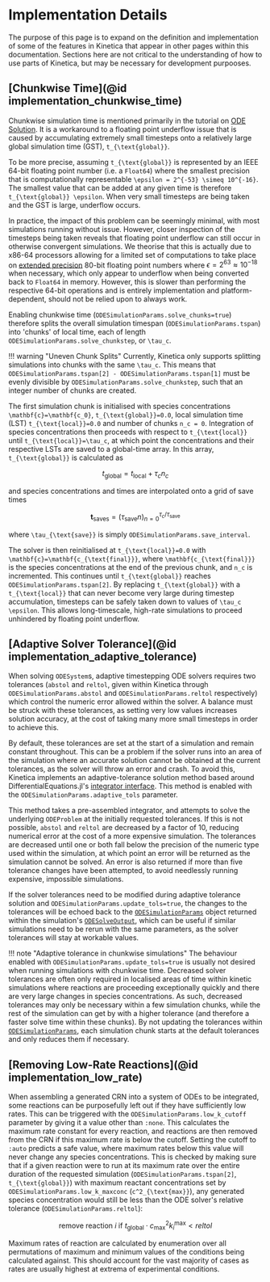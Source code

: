 # Implementation Details

The purpose of this page is to expand on the definition and implementation of some of the features in Kinetica that appear in other pages within this documentation. Sections here are not critical to the understanding of how to use parts of Kinetica, but may be necessary for development purpooses.

## [Chunkwise Time](@id implementation_chunkwise_time)

Chunkwise simulation time is mentioned primarily in the tutorial on [ODE Solution](@ref). It is a workaround to a floating point underflow issue that is caused by accumulating extremely small timesteps onto a relatively large global simulation time (GST), ``t_{\text{global}}``. 

To be more precise, assuming ``t_{\text{global}}`` is represented by an IEEE 64-bit floating point number (i.e. a `Float64`) where the smallest precision that is computationally representable ``\epsilon = 2^{-53} \simeq 10^{-16}``. The smallest value that can be added at any given time is therefore ``t_{\text{global}} \epsilon``. When very small timesteps are being taken and the GST is large, underflow occurs.

In practice, the impact of this problem can be seemingly minimal, with most simulations running without issue. However, closer inspection of the timesteps being taken reveals that floating point underflow can still occur in otherwise convergent simulations. We theorise that this is actually due to x86-64 processors allowing for a limited set of computations to take place on [extended precision](https://en.wikipedia.org/wiki/Extended_precision#x86_extended_precision_format) 80-bit floating point numbers where $\epsilon=2^{63}\approx10^{-18}$ when necessary, which only appear to underflow when being converted back to `Float64` in memory. However, this is slower than performing the respective 64-bit operations and is entirely implementation and platform-dependent, should not be relied upon to always work.

Enabling chunkwise time (`ODESimulationParams.solve_chunks=true`) therefore splits the overall simulation timespan (`ODESimulationParams.tspan`) into 'chunks' of local time, each of length `ODESimulationParams.solve_chunkstep`, or ``\tau_c``.

!!! warning "Uneven Chunk Splits"
    Currently, Kinetica only supports splitting simulations into chunks with the same ``\tau_c``. This means that `ODESimulationParams.tspan[2] - ODESimulationParams.tspan[1]` must be evenly divisible by `ODESimulationParams.solve_chunkstep`, such that an integer number of chunks are created.

The first simulation chunk is initialised with species concentrations ``\mathbf{c}=\mathbf{c_0}``, ``t_{\text{global}}=0.0``, local simulation time (LST) ``t_{\text{local}}=0.0`` and number of chunks ``n_c = 0``. Integration of species concentrations then proceeds with respect to ``t_{\text{local}}`` until ``t_{\text{local}}=\tau_c``, at which point the concentrations and their respective LSTs are saved to a global-time array. In this array, ``t_{\text{global}}`` is calculated as
```math
t_{\text{global}} = t_{\text{local}} + \tau_c n_c
```
and species concentrations and times are interpolated onto a grid of save times
```math
\mathbf{t_{\text{saves}}}=\left( \tau_{\text{save}}n \right)_{n=0}^{\tau_{c}/\tau_{\text{save}}}
```
where ``\tau_{\text{save}}`` is simply `ODESimulationParams.save_interval`.

The solver is then reinitialised at ``t_{\text{local}}=0.0`` with ``\mathbf{c}=\mathbf{c_{\text{final}}}``, where ``\mathbf{c_{\text{final}}}`` is the species concentrations at the end of the previous chunk, and ``n_c`` is incremented. This continues until ``t_{\text{global}}`` reaches `ODESimulationParams.tspan[2]`. By replacing ``t_{\text{global}}`` with a ``t_{\text{local}}`` that can never become very large during timestep accumulation, timesteps can be safely taken down to values of ``\tau_c \epsilon``. This allows long-timescale, high-rate simulations to proceed unhindered by floating point underflow.

## [Adaptive Solver Tolerance](@id implementation_adaptive_tolerance)

When solving `ODESystem`s, adaptive timestepping ODE solvers requires two tolerances (`abstol` and `reltol`, given within Kinetica through `ODESimulationParams.abstol` and `ODESimulationParams.reltol` respectively) which control the numeric error allowed within the solver. A balance must be struck with these tolerances, as setting very low values increases solution accuracy, at the cost of taking many more small timesteps in order to achieve this.

By default, these tolerances are set at the start of a simulation and remain constant throughout. This can be a problem if the solver runs into an area of the simulation where an accurate solution cannot be obtained at the current tolerances, as the solver will throw an error and crash. To avoid this, Kinetica implements an adaptive-tolerance solution method based around DifferentialEquations.jl's [integrator interface](https://docs.sciml.ai/DiffEqDocs/stable/basics/integrator/). This method is enabled with the `ODESimulationParams.adaptive_tols` parameter.

This method takes a pre-assembled integrator, and attempts to solve the underlying `ODEProblem` at the initially requested tolerances. If this is not possible, `abstol` and `reltol` are decreased by a factor of 10, reducing numerical error at the cost of a more expensive simulation. The tolerances are decreased until one or both fall below the precision of the numeric type used within the simulation, at which point an error will be returned as the simulation cannot be solved. An error is also returned if more than five tolerance changes have been attempted, to avoid needlessly running expensive, impossible simulations.

If the solver tolerances need to be modified during adaptive tolerance solution and `ODESimulationParams.update_tols=true`, the changes to the tolerances will be echoed back to the [`ODESimulationParams`](@ref) object returned within the simulation's [`ODESolveOutput`](@ref), which can be useful if similar simulations need to be rerun with the same parameters, as the solver tolerances will stay at workable values.

!!! note "Adaptive tolerance in chunkwise simulations"
    The behaviour enabled with `ODESimulationParams.update_tols=true` is usually not desired when running simulations with chunkwise time. Decreased solver tolerances are often only required in localised areas of time within kinetic simulations where reactions are proceeding exceptionally quickly and there are very large changes in species concentrations. As such, decreased tolerances may only be necessary within a few simulation chunks, while the rest of the simulation can get by with a higher tolerance (and therefore a faster solve time within these chunks). By not updating the tolerances within [`ODESimulationParams`](@ref), each simulation chunk starts at the default tolerances and only reduces them if necessary.

## [Removing Low-Rate Reactions](@id implementation_low_rate)

When assembling a generated CRN into a system of ODEs to be integrated, some reactions can be purposefully left out if they have sufficiently low rates. This can be triggered with the `ODESimulationParams.low_k_cutoff` parameter by giving it a value other than `:none`. This calculates the maximum rate constant for every reaction, and reactions are then removed from the CRN if this maximum rate is below the cutoff. Setting the cutoff to `:auto` predicts a safe value, where maximum rates below this value will never change any species concentrations. This is checked by making sure that if a given reaction were to run at its maximum rate over the entire duration of the requested simulation (`ODESimulationParams.tspan[2]`, ``t_{\text{global}}``) with maximum reactant concentrations set by `ODESimulationParams.low_k_maxconc` (``c^2_{\text{max}}``), any generated species concentration would still be less than the ODE solver's relative tolerance (`ODESimulationParams.reltol`):

```math
\text{remove reaction } i \text{ if } t_{\text{global}} \cdot c^2_{\text{max}}k_i^{\text{max}} < reltol
```

Maximum rates of reaction are calculated by enumeration over all permutations of maximum and minimum values of the conditions being calculated against. This should account for the vast majority of cases as rates are usually highest at extrema of experimental conditions.